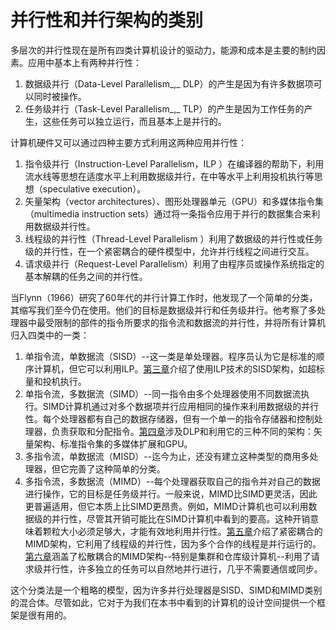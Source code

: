 # 并行性和并行架构的类别

多层次的并行性现在是所有四类计算机设计的驱动力，能源和成本是主要的制约因素。应用中基本上有两种并行性：

1. 数据级并行（Data-Level Parallelism_,_ DLP）的产生是因为有许多数据项可以同时被操作。
2. 任务级并行（Task-Level Parallelism_,_ TLP）的产生是因为工作任务的产生，这些任务可以独立运行，而且基本上是并行的。

计算机硬件又可以通过四种主要方式利用这两种应用并行性：

1. 指令级并行（Instruction-Level Parallelism，ILP ）在编译器的帮助下，利用流水线等思想在适度水平上利用数据级并行，在中等水平上利用投机执行等思想（speculative execution）。
2. 矢量架构（vector architectures）、图形处理器单元（GPU）和多媒体指令集（multimedia instruction sets）通过将一条指令应用于并行的数据集合来利用数据级并行性。
3. 线程级的并行性（Thread-Level Parallelism ）利用了数据级的并行性或任务级的并行性，在一个紧密耦合的硬件模型中，允许并行线程之间进行交互。
4. 请求级并行（Request-Level Parallelism）利用了由程序员或操作系统指定的基本解耦的任务之间的并行性。

当Flynn（1966）研究了60年代的并行计算工作时，他发现了一个简单的分类，其缩写我们至今仍在使用。他们的目标是数据级并行和任务级并行。他考察了多处理器中最受限制的部件的指令所要求的指令流和数据流的并行性，并将所有计算机归入四类中的一类：

1. 单指令流，单数据流（SISD）--这一类是单处理器。程序员认为它是标准的顺序计算机，但它可以利用ILP。[第三章](../../di-san-zhang-zhi-ling-ji-bing-hang-ji-qi-ying-yong.md)介绍了使用ILP技术的SISD架构，如超标量和投机执行。
2. 单指令流，多数据流（SIMD）--同一指令由多个处理器使用不同数据流执行。SIMD计算机通过对多个数据项并行应用相同的操作来利用数据级的并行性。每个处理器都有自己的数据存储器，但有一个单一的指令存储器和控制处理器，负责获取和分配指令。[第四章](../../di-si-zhang-shi-liang-simd-he-gpu-jia-gou-zhong-de-shu-ju-ji-bing-hang-xing.md)涉及DLP和利用它的三种不同的架构：矢量架构、标准指令集的多媒体扩展和GPU。
3. 多指令流，单数据流（MISD）--迄今为止，还没有建立这种类型的商用多处理器，但它完善了这种简单的分类。
4. 多指令流，多数据流（MIMD）--每个处理器获取自己的指令并对自己的数据进行操作，它的目标是任务级并行。一般来说，MIMD比SIMD更灵活，因此更普遍适用，但它本质上比SIMD更昂贵。例如，MIMD计算机也可以利用数据级的并行性，尽管其开销可能比在SIMD计算机中看到的要高。这种开销意味着颗粒大小必须足够大，才能有效地利用并行性。[第五章](../../di-wu-zhang-xian-cheng-ji-bing-hang.md)介绍了紧密耦合的MIMD架构，它利用了线程级的并行性，因为多个合作的线程是并行运行的。[第六章](../../di-liu-zhang-da-gui-mo-shu-ju-zhong-xin-ji-ji-suan-ji-de-bing-hang-xing-qing-qiu-ji-bing-hang-rlp-he.md)涵盖了松散耦合的MIMD架构--特别是集群和仓库级计算机--利用了请求级并行性，许多独立的任务可以自然地并行进行，几乎不需要通信或同步。

这个分类法是一个粗略的模型，因为许多并行处理器是SISD、SIMD和MIMD类别的混合体。尽管如此，它对于为我们在本书中看到的计算机的设计空间提供一个框架是很有用的。

